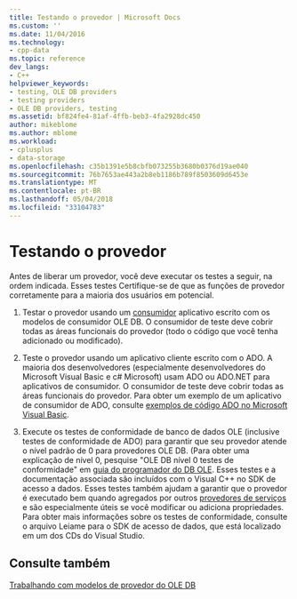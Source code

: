 ```yaml
---
title: Testando o provedor | Microsoft Docs
ms.custom: ''
ms.date: 11/04/2016
ms.technology:
- cpp-data
ms.topic: reference
dev_langs:
- C++
helpviewer_keywords:
- testing, OLE DB providers
- testing providers
- OLE DB providers, testing
ms.assetid: bf824fe4-81af-4ffb-beb3-4fa2928dc450
author: mikeblome
ms.author: mblome
ms.workload:
- cplusplus
- data-storage
ms.openlocfilehash: c35b1391e5b8cbfb073255b3680b0376d19ae040
ms.sourcegitcommit: 76b7653ae443a2b8eb1186b789f8503609d6453e
ms.translationtype: MT
ms.contentlocale: pt-BR
ms.lasthandoff: 05/04/2018
ms.locfileid: "33104783"
---
```

# <a name="testing-your-provider"></a>Testando o provedor
Antes de liberar um provedor, você deve executar os testes a seguir, na ordem indicada. Esses testes Certifique-se de que as funções de provedor corretamente para a maioria dos usuários em potencial.  
  
1.  Testar o provedor usando um [consumidor](../../data/oledb/creating-an-ole-db-consumer.md) aplicativo escrito com os modelos de consumidor OLE DB. O consumidor de teste deve cobrir todas as áreas funcionais do provedor (todo o código que você tenha adicionado ou modificado).  
  
2.  Teste o provedor usando um aplicativo cliente escrito com o ADO. A maioria dos desenvolvedores (especialmente desenvolvedores do Microsoft Visual Basic e c# Microsoft) usam ADO ou ADO.NET para aplicativos de consumidor. O consumidor de teste deve cobrir todas as áreas funcionais do provedor. Para obter um exemplo de um aplicativo de consumidor de ADO, consulte [exemplos de código ADO no Microsoft Visual Basic](https://msdn.microsoft.com/en-us/library/ms807514.aspx).  
  
3.  Execute os testes de conformidade de banco de dados OLE (inclusive testes de conformidade de ADO) para garantir que seu provedor atende o nível padrão de 0 para provedores OLE DB. (Para obter uma explicação de nível 0, pesquise "OLE DB nível 0 testes de conformidade" em [guia do programador do DB OLE](http://go.microsoft.com/fwlink/p/?linkid=121548). Esses testes e a documentação associada são incluídos com o Visual C++ no SDK de acesso a dados. Esses testes também ajudam a garantir que o provedor é executado bem quando agregados por outros [provedores de serviços](../../data/oledb/ole-db-resource-pooling-and-services.md) e são especialmente úteis se você modificar ou adiciona propriedades. Para obter mais informações sobre os testes de conformidade, consulte o arquivo Leiame para o SDK de acesso de dados, que está localizado em um dos CDs do Visual Studio.  
  
## <a name="see-also"></a>Consulte também  
 [Trabalhando com modelos de provedor do OLE DB](../../data/oledb/working-with-ole-db-provider-templates.md)